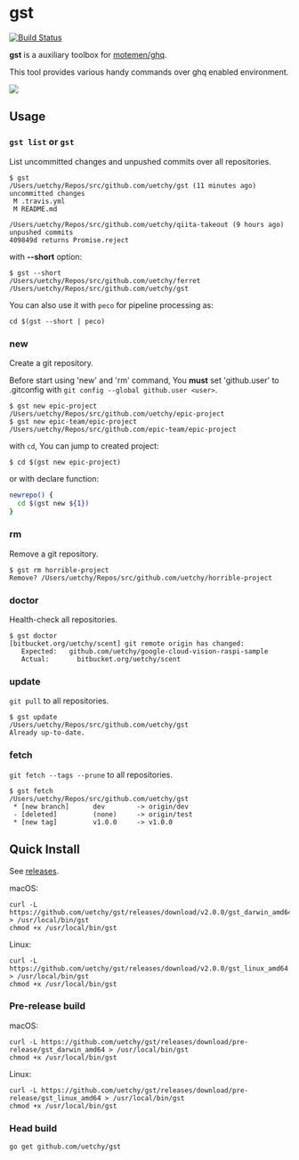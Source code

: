 # gst

[![Build Status](https://travis-ci.org/uetchy/gst.svg)](https://travis-ci.org/uetchy/gst)

**gst** is a auxiliary toolbox for [motemen/ghq](https://github.com/motemen/ghq).

This tool provides various handy commands over ghq enabled environment.

![](http://uechi.s3.amazonaws.com/github/gst.gif)

## Usage

### `gst list` or `gst`

List uncommitted changes and unpushed commits over all repositories.

```
$ gst
/Users/uetchy/Repos/src/github.com/uetchy/gst (11 minutes ago)
uncommitted changes
 M .travis.yml
 M README.md

/Users/uetchy/Repos/src/github.com/uetchy/qiita-takeout (9 hours ago)
unpushed commits
409849d returns Promise.reject
```

with **--short** option:

```
$ gst --short
/Users/uetchy/Repos/src/github.com/uetchy/ferret
/Users/uetchy/Repos/src/github.com/uetchy/gst
```

You can also use it with `peco` for pipeline processing as:

```
cd $(gst --short | peco)
```

### new

Create a git repository.

Before start using 'new' and 'rm' command, You **must** set 'github.user' to .gitconfig with `git config --global github.user <user>`.

```
$ gst new epic-project
/Users/uetchy/Repos/src/github.com/uetchy/epic-project
$ gst new epic-team/epic-project
/Users/uetchy/Repos/src/github.com/epic-team/epic-project
```

with `cd`, You can jump to created project:

```
$ cd $(gst new epic-project)
```

or with declare function:

```zsh
newrepo() {
  cd $(gst new ${1})
}
```

### rm

Remove a git repository.

```
$ gst rm horrible-project
Remove? /Users/uetchy/Repos/src/github.com/uetchy/horrible-project
```

### doctor

Health-check all repositories.

```
$ gst doctor
[bitbucket.org/uetchy/scent] git remote origin has changed:
   Expected:   github.com/uetchy/google-cloud-vision-raspi-sample
   Actual:       bitbucket.org/uetchy/scent
```

### update

`git pull` to all repositories.

```
$ gst update
/Users/uetchy/Repos/src/github.com/uetchy/gst
Already up-to-date.
```

### fetch

`git fetch --tags --prune` to all repositories.

```
$ gst fetch
/Users/uetchy/Repos/src/github.com/uetchy/gst
 * [new branch]      dev        -> origin/dev
 - [deleted]         (none)     -> origin/test
 * [new tag]         v1.0.0     -> v1.0.0
```

## Quick Install

See [releases](https://github.com/uetchy/gst/releases/latest).

macOS:

```
curl -L https://github.com/uetchy/gst/releases/download/v2.0.0/gst_darwin_amd64 > /usr/local/bin/gst
chmod +x /usr/local/bin/gst
```

Linux:

```
curl -L https://github.com/uetchy/gst/releases/download/v2.0.0/gst_linux_amd64 > /usr/local/bin/gst
chmod +x /usr/local/bin/gst
```

### Pre-release build

macOS:

```
curl -L https://github.com/uetchy/gst/releases/download/pre-release/gst_darwin_amd64 > /usr/local/bin/gst
chmod +x /usr/local/bin/gst
```

Linux:

```
curl -L https://github.com/uetchy/gst/releases/download/pre-release/gst_linux_amd64 > /usr/local/bin/gst
chmod +x /usr/local/bin/gst
```

### Head build

```
go get github.com/uetchy/gst
```
